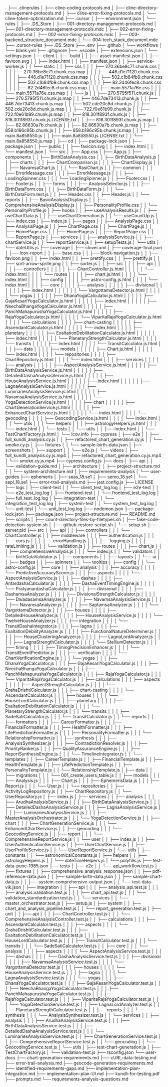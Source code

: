 .
├── .clinerules
│   ├── cline-coding-protocols.md
│   ├── cline-directory-management-protocols.md
│   ├── cline-error-fixing-protocols.md
│   └── cline-token-optimization.md
├── .cursor
│   ├── environment.json
│   └── rules
│	├── .DS_Store
│	├── 001-directory-management-protocols.md
│	├── 001-directory-management-protocols.mdc
│	├── 002-error-fixing-protocols.md
│	├── 002-error-fixing-protocols.mdc
│	├── 003-backend_structure_document.mdc
│	└── 004-tech_stack_document.mdc
├── .cursor-rules
├── .DS_Store
├── .env
├── .github
│   └── workflows
│	└── blank.yml
├── .gitignore
├── .vscode
│   ├── extensions.json
│   └── settings.json
├── client
│   ├── build
│   │	├── asset-manifest.json
│   │	├── favicon.svg
│   │	├── index.html
│   │	├── manifest.json
│   │	├── service-worker.js
│   │	└── static
│   │	    ├── css
│   │	    │	├── 270.36be8c71.chunk.css
│   │	    │	├── 270.36be8c71.chunk.css.map
│   │	    │	├── 446.d1e71120.chunk.css
│   │	    │	├── 446.d1e71120.chunk.css.map
│   │	    │	├── 502.c1b84fb9.chunk.css
│   │	    │	├── 502.c1b84fb9.chunk.css.map
│   │	    │	├── 82.2d46fec8.chunk.css
│   │	    │	├── 82.2d46fec8.chunk.css.map
│   │	    │	├── main.5571a76e.css
│   │	    │	└── main.5571a76e.css.map
│   │	    └── js
│   │		├── 270.5795f511.chunk.js
│   │		├── 270.5795f511.chunk.js.map
│   │		├── 446.7de73413.chunk.js
│   │		├── 446.7de73413.chunk.js.map
│   │		├── 502.cde20c8d.chunk.js
│   │		├── 502.cde20c8d.chunk.js.map
│   │		├── 722.f0e61b99.chunk.js
│   │		├── 722.f0e61b99.chunk.js.map
│   │		├── 818.301f893f.chunk.js
│   │		├── 818.301f893f.chunk.js.LICENSE.txt
│   │		├── 818.301f893f.chunk.js.map
│   │		├── 82.86630a7b.chunk.js
│   │		├── 82.86630a7b.chunk.js.map
│   │		├── 858.b186c95b.chunk.js
│   │		├── 858.b186c95b.chunk.js.map
│   │		├── main.8a858550.js
│   │		├── main.8a858550.js.LICENSE.txt
│   │		└── main.8a858550.js.map
│   ├── cd
│   ├── package-lock.json
│   ├── package.json
│   ├── public
│   │	├── favicon.svg
│   │	├── index.html
│   │	└── manifest.json
│   └── src
│	├── App.css
│	├── App.js
│	├── components
│	│   ├── BirthDataAnalysis.css
│	│   ├── BirthDataAnalysis.js
│	│   ├── charts
│	│   │	├── ChartComparison.js
│	│   │	├── ChartDisplay.js
│	│   │	├── NavamsaChart.js
│	│   │	└── RasiChart.js
│	│   ├── common
│	│   │	├── ErrorMessage.css
│	│   │	├── ErrorMessage.js
│	│   │	├── LoadingSpinner.css
│	│   │	└── LoadingSpinner.js
│	│   ├── Footer.css
│	│   ├── Footer.js
│	│   ├── forms
│	│   │	├── AnalysisSelector.js
│	│   │	├── BirthDataForm.css
│	│   │	├── BirthDataForm.js
│	│   │	└── BirthDataForm.test.js
│	│   ├── Header.css
│	│   ├── Header.js
│	│   └── reports
│	│	├── BasicAnalysisDisplay.js
│	│	├── ComprehensiveAnalysisDisplay.js
│	│	├── PersonalityProfile.css
│	│	└── PersonalityProfile.js
│	├── hooks
│	│   ├── useAnalysisResults.js
│	│   ├── useChartData.js
│	│   ├── useChartGeneration.js
│	│   └── useCountUp.js
│	├── index.css
│	├── index.js
│	├── pages
│	│   ├── AnalysisPage.css
│	│   ├── AnalysisPage.js
│	│   ├── ChartPage.css
│	│   ├── ChartPage.js
│	│   ├── HomePage.css
│	│   ├── HomePage.js
│	│   ├── ReportPage.css
│	│   └── ReportPage.js
│	├── services
│	│   ├── analysisService.js
│	│   ├── chartService.js
│	│   └── reportService.js
│	├── setupTests.js
│	└── utils
│	    └── dateUtils.js
├── coverage
│   ├── clover.xml
│   ├── coverage-final.json
│   ├── lcov-report
│   │	├── base.css
│   │	├── block-navigation.js
│   │	├── favicon.png
│   │	├── index.html
│   │	├── prettify.css
│   │	├── prettify.js
│   │	├── sort-arrow-sprite.png
│   │	├── sorter.js
│   │	├── src
│   │	│   ├── api
│   │	│   │	├── controllers
│   │	│   │	│   ├── ChartController.js.html
│   │	│   │	│   └── index.html
│   │	│   │	└── routes
│   │	│   │	    ├── chart.js.html
│   │	│   │	    └── index.html
│   │	│   ├── config
│   │	│   │	├── astro-config.js.html
│   │	│   │	└── index.html
│   │	│   ├── core
│   │	│   │	├── analysis
│   │	│   │	│   ├── divisional
│   │	│   │	│   │	├── index.html
│   │	│   │	│   │	└── VargottamaDetector.js.html
│   │	│   │	│   └── yogas
│   │	│   │	│	├── DhanaYogaCalculator.js.html
│   │	│   │	│	├── GajaKesariYogaCalculator.js.html
│   │	│   │	│	├── index.html
│   │	│   │	│	├── NeechaBhangaYogaCalculator.js.html
│   │	│   │	│	├── PanchMahapurushaYogaCalculator.js.html
│   │	│   │	│	├── RajaYogaCalculator.js.html
│   │	│   │	│	└── ViparitaRajaYogaCalculator.js.html
│   │	│   │	└── calculations
│   │	│   │	    ├── chart-casting
│   │	│   │	    │	├── AscendantCalculator.js.html
│   │	│   │	    │	└── index.html
│   │	│   │	    ├── planetary
│   │	│   │	    │	├── ExaltationDebilitationCalculator.js.html
│   │	│   │	    │	├── index.html
│   │	│   │	    │	└── PlanetaryStrengthCalculator.js.html
│   │	│   │	    └── transits
│   │	│   │		├── index.html
│   │	│   │		└── TransitCalculator.js.html
│   │	│   ├── data
│   │	│   │	├── models
│   │	│   │	│   ├── Chart.js.html
│   │	│   │	│   └── index.html
│   │	│   │	└── repositories
│   │	│   │	    ├── ChartRepository.js.html
│   │	│   │	    └── index.html
│   │	│   ├── services
│   │	│   │	├── analysis
│   │	│   │	│   ├── AspectAnalysisService.js.html
│   │	│   │	│   ├── BirthDataAnalysisService.js.html
│   │	│   │	│   ├── DetailedDashaAnalysisService.js.html
│   │	│   │	│   ├── HouseAnalysisService.js.html
│   │	│   │	│   ├── index.html
│   │	│   │	│   ├── LagnaAnalysisService.js.html
│   │	│   │	│   ├── LuminariesAnalysisService.js.html
│   │	│   │	│   ├── NavamsaAnalysisService.js.html
│   │	│   │	│   └── YogaDetectionService.js.html
│   │	│   │	├── chart
│   │	│   │	│   ├── ChartGenerationService.js.html
│   │	│   │	│   ├── EnhancedChartService.js.html
│   │	│   │	│   └── index.html
│   │	│   │	└── geocoding
│   │	│   │	    ├── GeocodingService.js.html
│   │	│   │	    └── index.html
│   │	│   └── utils
│   │	│	└── helpers
│   │	│	    ├── astrologyHelpers.js.html
│   │	│	    └── index.html
│   │	└── tests
│   │	    └── utils
│   │		├── index.html
│   │		└── TestChartFactory.js.html
│   └── lcov.info
├── cypress
│   ├── e2e
│   │	├── full_kundli_analysis.cy.js
│   │	├── refactored_chart_generation.cy.js
│   │	└── smoke.cy.js
│   ├── fixtures
│   │	└── sample-birth-data.json
│   ├── screenshots
│   ├── support
│   │	└── e2e.js
│   └── videos
│	├── full_kundli_analysis.cy.js.mp4
│	├── refactored_chart_generation.cy.js.mp4
│	└── smoke.cy.js.mp4
├── cypress.config.js
├── docs
│   ├── api
│   │	└── validation-guide.md
│   ├── architecture
│   │	├── project-structure.md
│   │	└── system-architecture.md
│   ├── requirements-analysis
│   └── user-guides
├── ephemeris
│   ├── seas_18.se1
│   ├── semo_18.se1
│   └── sepl_18.se1
├── error-trail-analysis.md
├── jest.config.js
├── LICENSE
├── logs
│   ├── client-test
│   │	└── client_test_log.log
│   ├── e2e-test
│   │	└── e2e_test_log.log
│   ├── frontend-test
│   │	└── frontend_test_log.log
│   ├── full_test_log.log
│   ├── integration-test
│   │	└── integration_test_log.log
│   ├── system-test
│   │	└── system_test_log.log
│   └── unit-test
│	└── unit_test_log.log
├── nodemon.json
├── package-lock.json
├── package.json
├── project-structure.md
├── README.md
├── scripts
│   ├── count-directory-files-by-filetypes.sh
│   ├── fake-code-detection-system.sh
│   ├── github-restore-script.sh
│   └── setup.sh
├── server.pid
├── src
│   ├── api
│   │	├── controllers
│   │	│   └── ChartController.js
│   │	├── middleware
│   │	│   ├── authentication.js
│   │	│   ├── cors.js
│   │	│   ├── errorHandling.js
│   │	│   ├── logging.js
│   │	│   ├── rateLimiting.js
│   │	│   └── validation.js
│   │	├── routes
│   │	│   ├── chart.js
│   │	│   ├── comprehensiveAnalysis.js
│   │	│   └── index.js
│   │	└── validators
│   │	    └── birthDataValidator.js
│   ├── components
│   │	├── layouts
│   │	└── ui
│   │	    ├── badges
│   │	    ├── spinners
│   │	    └── tooltips
│   ├── config
│   │	└── astro-config.js
│   ├── core
│   │	├── analysis
│   │	│   ├── accuracy
│   │	│   │	└── PredictiveAccuracyScorer.js
│   │	│   ├── aspects
│   │	│   │	└── AspectAnalysisService.js
│   │	│   ├── dashas
│   │	│   │	├── AntardashaCalculator.js
│   │	│   │	├── DashaEventTimingEngine.js
│   │	│   │	└── PratyanardashaCalculator.js
│   │	│   ├── divisional
│   │	│   │	├── DashamsaAnalyzer.js
│   │	│   │	├── DivisionalStrengthCalculator.js
│   │	│   │	├── DwadasamsaAnalyzer.js
│   │	│   │	├── NavamsaAnalysisService.js
│   │	│   │	├── NavamsaAnalyzer.js
│   │	│   │	├── SaptamsaAnalyzer.js
│   │	│   │	└── VargottamaDetector.js
│   │	│   ├── houses
│   │	│   │	├── DetailedHouseAnalyzer.js
│   │	│   │	├── HouseAnalysisService.js
│   │	│   │	└── TwelveHouseAnalyzer.js
│   │	│   ├── integration
│   │	│   │	└── TransitDashaIntegrator.js
│   │	│   ├── lagna
│   │	│   │	├── ExaltationDebilityAnalyzer.js
│   │	│   │	├── FunctionalNatureDeterminer.js
│   │	│   │	├── HouseClusteringAnalyzer.js
│   │	│   │	├── LagnaLordAnalyzer.js
│   │	│   │	├── LagnaStrengthCalculator.js
│   │	│   │	└── StelliumDetector.js
│   │	│   ├── timing
│   │	│   │	├── TimingPrecisionEnhancer.js
│   │	│   │	└── TransitEventPredictor.js
│   │	│   ├── verification
│   │	│   │	└── ChartVerificationEngine.js
│   │	│   └── yogas
│   │	│	├── DhanaYogaCalculator.js
│   │	│	├── GajaKesariYogaCalculator.js
│   │	│	├── NeechaBhangaYogaCalculator.js
│   │	│	├── PanchMahapurushaYogaCalculator.js
│   │	│	├── RajaYogaCalculator.js
│   │	│	└── ViparitaRajaYogaCalculator.js
│   │	├── calculations
│   │	│   ├── aspects
│   │	│   │	├── AspectStrengthCalculator.js
│   │	│   │	└── GrahaDrishtiCalculator.js
│   │	│   ├── chart-casting
│   │	│   │	└── AscendantCalculator.js
│   │	│   ├── houses
│   │	│   │	└── HouseLordCalculator.js
│   │	│   ├── planetary
│   │	│   │	├── ExaltationDebilitationCalculator.js
│   │	│   │	└── PlanetaryStrengthCalculator.js
│   │	│   └── transits
│   │	│	├── SadeSatiCalculator.js
│   │	│	└── TransitCalculator.js
│   │	└── reports
│   │	    ├── formatters
│   │	    │	├── CareerFormatter.js
│   │	    │	├── FinancialFormatter.js
│   │	    │	├── HealthFormatter.js
│   │	    │	├── LifePredictionFormatter.js
│   │	    │	├── PersonalityFormatter.js
│   │	    │	└── RelationshipFormatter.js
│   │	    ├── synthesis
│   │	    │	├── AnalysisSynthesizer.js
│   │	    │	├── ContradictionResolver.js
│   │	    │	├── PriorityRanker.js
│   │	    │	├── QualityAssuranceEngine.js
│   │	    │	├── ReportSynthesisEngine.js
│   │	    │	└── TimelineIntegrator.js
│   │	    └── templates
│   │		├── CareerTemplate.js
│   │		├── FinancialTemplate.js
│   │		├── HealthTemplate.js
│   │		├── LifePredictionTemplate.js
│   │		├── PersonalityTemplate.js
│   │		└── RelationshipTemplate.js
│   ├── data
│   │	├── migrations
│   │	│   └── 001_create_users_table.js
│   │	├── models
│   │	│   ├── Analysis.js
│   │	│   ├── Chart.js
│   │	│   ├── EphemerisData.js
│   │	│   ├── Report.js
│   │	│   └── User.js
│   │	└── repositories
│   │	    ├── ActivityLogRepository.js
│   │	    ├── ChartRepository.js
│   │	    └── UserRepository.js
│   ├── index.js
│   ├── services
│   │	├── analysis
│   │	│   ├── ArudhaAnalysisService.js
│   │	│   ├── BirthDataAnalysisService.js
│   │	│   ├── DetailedDashaAnalysisService.js
│   │	│   ├── LagnaAnalysisService.js
│   │	│   ├── LuminariesAnalysisService.js
│   │	│   ├── MasterAnalysisOrchestrator.js
│   │	│   └── YogaDetectionService.js
│   │	├── chart
│   │	│   ├── ChartGenerationService.js
│   │	│   └── EnhancedChartService.js
│   │	├── geocoding
│   │	│   └── GeocodingService.js
│   │	├── report
│   │	│   └── ComprehensiveReportService.js
│   │	└── user
│   │	    ├── index.js
│   │	    ├── UserAuthenticationService.js
│   │	    ├── UserChartService.js
│   │	    ├── UserProfileService.js
│   │	    └── UserReportService.js
│   └── utils
│	├── constants
│	│   └── astronomicalConstants.js
│	├── helpers
│	│   ├── astrologyHelpers.js
│	│   └── dateTimeHelpers.js
│	└── polyfills.js
├── test-data-pune-1985.json
├── tests
│   ├── e2e
│   │	└── api_workflow.test.js
│   ├── fixtures
│   │	├── comprehensive_analysis_response.json
│   │	├── pdf-reference-data.json
│   │	├── sample-birth-data.json
│   │	├── sample-chart-data.js
│   │	├── system-comprehensive-output.json
│   │	└── test-data-vik.json
│   ├── integration
│   │	├── api
│   │	│   ├── analysis_api.test.js
│   │	│   ├── analysis.validation.test.js
│   │	│   ├── chart_api.test.js
│   │	│   └── validation_standardization.test.js
│   │	└── services
│   │	    └── master_orchestrator.test.js
│   ├── setup.js
│   ├── system
│   │	├── chart_and_analysis_pipeline.test.js
│   │	└── report_generation.test.js
│   ├── unit
│   │	├── api
│   │	│   ├── ChartController.test.js
│   │	│   └── ComprehensiveAnalysisController.test.js
│   │	├── calculations
│   │	│   ├── AscendantCalculator.test.js
│   │	│   ├── aspects
│   │	│   │	└── GrahaDrishtiCalculator.test.js
│   │	│   ├── ExaltationDebilitationCalculator.test.js
│   │	│   ├── HouseLordCalculator.test.js
│   │	│   ├── TransitCalculator.test.js
│   │	│   └── transits
│   │	│	└── SadeSatiCalculator.test.js
│   │	├── core
│   │	│   └── analysis
│   │	│	├── aspects
│   │	│	│   └── AspectAnalysisService.test.js
│   │	│	├── dashas
│   │	│	│   └── DashaAnalysisService.test.js
│   │	│	├── divisional
│   │	│	│   ├── NavamsaAnalysisService.test.js
│   │	│	│   └── VargottamaDetector.test.js
│   │	│	├── houses
│   │	│	│   └── HouseAnalysisService.test.js
│   │	│	├── lagna
│   │	│	│   └── LagnaAnalysisService.test.js
│   │	│	└── yogas
│   │	│	    ├── DhanaYogaCalculator.test.js
│   │	│	    ├── GajaKesariYogaCalculator.test.js
│   │	│	    ├── NeechaBhangaYogaCalculator.test.js
│   │	│	    ├── PanchMahapurushaYogaCalculator.test.js
│   │	│	    ├── RajaYogaCalculator.test.js
│   │	│	    ├── ViparitaRajaYogaCalculator.test.js
│   │	│	    └── YogaDetectionService.test.js
│   │	├── LagnaLordAnalyzer.test.js
│   │	├── PlanetaryStrengthCalculator.test.js
│   │	├── reports
│   │	│   └── synthesis
│   │	│	└── AnalysisSynthesizer.test.js
│   │	└── services
│   │	    ├── analysis
│   │	    │	├── ArudhaAnalysisService.test.js
│   │	    │	├── BirthDataAnalysisService.test.js
│   │	    │	├── DetailedDashaAnalysisService.test.js
│   │	    │	└── LuminariesAnalysisService.test.js
│   │	    ├── ChartGenerationService.test.js
│   │	    ├── ComprehensiveReportService.test.js
│   │	    └── geocoding
│   │		└── GeocodingService.test.js
│   └── utils
│	├── test-chart-generation.js
│	├── TestChartFactory.js
│	└── validation-test.js
├── tsconfig.json
└── user-docs
    ├── chart-generation-requirements.md
    ├── cURL-data-testing.md
    ├── error-trail-analysis.md
    ├── geocode-generation-requirements.md
    ├── identified-requirements-gaps.md
    ├── implementation-plan-integration.md
    ├── implementation-plan-UI.md
    ├── kundli-for-testing.pdf
    ├── prompts.md
    └── requirements-analysis-questions.md

